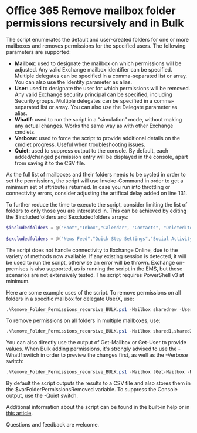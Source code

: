 # Office 365 Remove mailbox folder permissions recursively and in Bulk

The script enumerates the default and user-created folders for one or more mailboxes and removes permissions for the specified users. The following parameters are supported: 
* __Mailbox__: used to designate the mailbox on which permissions will be adjusted. Any valid Exchange mailbox identifier can be specified. Multiple delegates can be specified in a comma-separated list or array. You can also use the Identity parameter as alias. 
* __User__: used to designate the user for which permissions will be removed. Any valid Exchange security principal can be specified, including Security groups. Multiple delegates can be specified in a comma-separated list or array. You can also use the Delegate parameter as alias. 
* __WhatIf__: used to run the script in a “simulation” mode, without making any actual changes. Works the same way as with other Exchange cmdlets. 
* __Verbose__: used to force the script to provide additional details on the cmdlet progress. Useful when troubleshooting issues. 
* __Quiet__: used to suppress output to the console. By default, each added/changed permission entry will be displayed in the console, apart from saving it to the CSV file.

As the full list of mailboxes and their folders needs to be cycled in order to set the permissions, the script will use Invoke-Command in order to get a minimum set of attributes returned. In case you run into throttling or connectivity errors, consider adjusting the artifical delay added on line 131.
  
To further reduce the time to execute the script, consider limiting the list of folders to only those you are interested in. This can be achieved by editing the $includedfolders and $excludedfolders arrays:
```PowerShell
$includedfolders = @("Root","Inbox","Calendar", "Contacts", "DeletedItems", "Drafts", "JunkEmail", "Journal", "Notes", "Outbox", "SentItems", "Tasks", "CommunicatorHistory", "Clutter", "Archive")   
   
$excludedfolders = @("News Feed","Quick Step Settings","Social Activity Notifications","Suggested Contacts", "SearchDiscoveryHoldsUnindexedItemFolder", "SearchDiscoveryHoldsFolder")
```
The script does not handle connectivity to Exchange Online, due to the variety of methods now available. If any existing session is detected, it will be used to run the script, otherwise an error will be thrown. Exchange on-premises is also supported, as is running the script in the EMS, but those scenarios are not extensively tested. The script requires PowerShell v3 at minimum.
 
Here are some example uses of the script. To remove permissions on all folders in a specific mailbox for delegate UserX, use:
```PowerShell
.\Remove_Folder_Permissions_recursive_BULK.ps1 -Mailbox sharednew -User UserX
```
To remove permissions on all folders in multiple mailboxes, use:
```PowerShell
.\Remove_Folder_Permissions_recursive_BULK.ps1 -Mailbox shared1,shared2 -User john@contoso.com
```
You can also directly use the output of Get-Mailbox or Get-User to provide values. When Bulk adding permissions, it's strongly advised to use the -WhatIf switch in order to preview the changes first, as well as the -Verbose switch:
```PowerShell
.\Remove_Folder_Permissions_recursive_BULK.ps1 -Mailbox (Get-Mailbox -RecipientTypeDetails RoomMailbox) -User (Get-User -Filter {Department -eq "Legal"}) -WhatIf -Verbose
```
By default the script outputs the results to a CSV file and also stores them in the $varFolderPermissionsRemoved variable. To suppress the Console output, use the -Quiet switch.

Additional information about the script can be found in the built-in help or in [this article](https://www.michev.info/Blog/Post/2063/managing-mailbox-permissions-on-the-folder-level-in-bulk). 

Questions and feedback are welcome.
